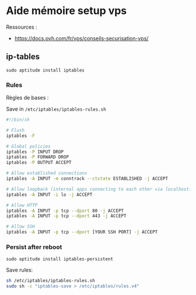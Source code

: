 # Aide mémoire setup vps

Ressources :
- https://docs.ovh.com/fr/vps/conseils-securisation-vps/

## ip-tables

`sudo aptitude install iptables`

### Rules

Règles de bases :

Save in `/etc/iptables/iptables-rules.sh`
```sh
#!/bin/sh

# Flush
iptables -F

# Global policies
iptables -P INPUT DROP
iptables -P FORWARD DROP
iptables -P OUTPUT ACCEPT

# Allow established connections
iptables -A INPUT -m conntrack --ctstate ESTABLISHED -j ACCEPT

# Allow loopback (internal apps connecting to each other via localhost)
iptables -A INPUT -i lo -j ACCEPT

# Allow HTTP
iptables -A INPUT -p tcp --dport 80 -j ACCEPT
iptables -A INPUT -p tcp --dport 443 -j ACCEPT

# Allow SSH
iptables -A INPUT -p tcp --dport [YOUR SSH PORT] -j ACCEPT
```

### Persist after reboot

`sudo aptitude install iptables-persistent`

Save rules:
```sh
sh /etc/iptables/iptables-rules.sh
sudo sh -c "iptables-save > /etc/iptables/rules.v4"
```
